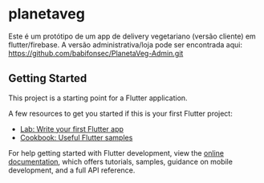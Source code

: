 # planetaveg

Este é um protótipo de um app de delivery vegetariano (versão cliente) em flutter/firebase.
A versão administrativa/loja pode ser encontrada aqui: https://github.com/babifonsec/PlanetaVeg-Admin.git


## Getting Started

This project is a starting point for a Flutter application.

A few resources to get you started if this is your first Flutter project:

- [Lab: Write your first Flutter app](https://docs.flutter.dev/get-started/codelab)
- [Cookbook: Useful Flutter samples](https://docs.flutter.dev/cookbook)

For help getting started with Flutter development, view the
[online documentation](https://docs.flutter.dev/), which offers tutorials,
samples, guidance on mobile development, and a full API reference.
